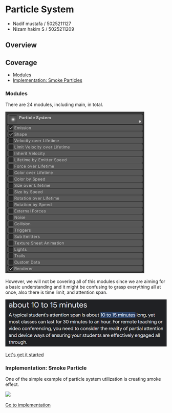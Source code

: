 # Particle System
- Nadif mustafa / 5025211127
- Nizam hakim S / 5025211209

## Overview
## Coverage
- [Modules](#modules)
- [Implementation: Smoke Particles](#implementation-smoke-particle)
### Modules
There are 24 modules, including main, in total.    

![](/resources/modules-list.png)  

However, we will not be covering all of this modules since we are aiming for a basic understanding and it might be confusing to grasp everything all at once, also there is time limit, and attention span.  

![](/resources/attention.png)  

[Let's get it started](/1-Main)  

### Implementation: Smoke Particle
One of the simple example of particle system utilization is creating smoke effect.  

![](/resources/smoke-particle.gif)  

[Go to implementation](/16-Smoke-Particle)
